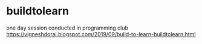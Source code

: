 # buildtolearn
one day session conducted in programming club
https://vigneshdorai.blogspot.com/2019/09/build-to-learn-buildtolearn.html

